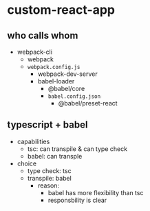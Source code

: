 # custom-react-app

## who calls whom

- webpack-cli
  - webpack
  - `webpack.config.js`
    - webpack-dev-server
    - babel-loader
      - @babel/core
      - `babel.config.json`
        - @babel/preset-react

## typescript + babel

- capabilities
  - tsc: can transpile & can type check
  - babel: can transple
- choice
  - type check: tsc
  - transpile: babel
    - reason:
      - babel has more flexibility than tsc
      - responsbility is clear
